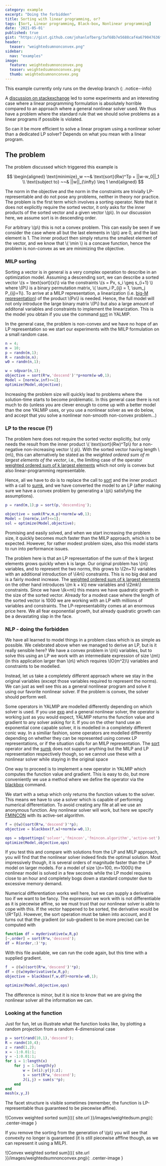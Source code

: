 ```yaml
---
category: example
excerpt: "Doing the forbidden"
title: Sorting with linear programming, or?
tags: [Sort, Linear programming, Black-box, Nonlinear programming]
date: '2021-05-01'
published: true
gist: "https://gist.github.com/johanlofberg/3af68b7e5688caf4a679047636fea764.js"
header:
  teaser: "weightedsumnonconvex.png"
sidebar:
  nav: "examples"
image:
  feature: weightedsumnonconvex.png
  teaser: weightedsumnonconvex.png
  thumb: weightedsumnonconvex.png
---
```



This example currently only runs on the develop branch 
{: .notice--info}

A [discussion on stackexchange](https://math.stackexchange.com/questions/4121115/optimization-with-sort-or-bilevel-optimization-with-permutation-matrix) led to some experiments and an interesting case where a linear programming formulation is absolutely horrible compared to an approach where a general nonlinear solver used. We thus have a problem where the standard rule that we should solve problems as a linear programs if possible is violated. 

So can it be more efficient to solve a linear program using a nonlinear solver than a dedicated LP solver? Depends on what you mean with a linear program.

## The problem

The problem discussed which triggered this example is

$$
\begin{aligned}
\text{minimize}_w ~~& \text{sort}(Rw)^Tp + ||w-w_0||_1 \\
\text{subject to} ~~& ||w||_{\infty}  \leq 1
\end{aligned}
$$

The norm in the objective and the norm in the constraints are trivially LP-representable and do not pose any problems, neither in theory nor practice. The problem is the first term which involves a sorting operator. Note that it does not explicitly require the sorted vector, it only asks for the inner products of the sorted vector and a given vector \\(p\\). In our discussion here, we assume sort is in descending order.

For arbitrary \\(p\\) this is not a convex problem. This can easily be seen if we consider the case where all but the last elements in \\(p\\) are 0, and the last element is 1. The inner product then simply returns the smallest element of the vector, and we know that \\( \min \\) is a concave function, hence the problem is non-convex as we are minimizing the objective.

### MILP sorting

Sorting a vector is in general is a very complex operation to describe in an optimization model. Assuming a descending sort, we can describe a sorted vector \\(s = \text{sort}(x)\\) via the constraints \\(s = Px, s_i \geq s_{i+1} \\) where \\(P\\) is a binary permutation matrix, \\( \sum_i P_{ij} = 1, \sum_j P_{ij}=1\\). To arrive at a MILP representation, a linearization (i.e. [big-M representation](/tutorial/logicprogramming)) of the product \\(Px\\) is needed. Hence, the full model will not only introduce the large binary matrix \\(P\\) but also a large amount of additonal variables and constraints to implement the linearization. This is the model you obtain if you use the command [sort](/command/sort) in YALMIP.

In the general case, the problem is non-convex and we have no hope of an LP representation so we start our experiments with the MILP formulation on a small random case.

````matlab
n = 4;
m = 10;
p = randn(m,1);
R = randn(m,n);
w0 = randn(n,1);

w = sdpvar(n,1);
objective = sort(R*w,'descend')'*p+norm(w-w0,1);
Model = [norm(w,inf)<=1];    
optimize(Model,objective);
````

Increasing the problem size will quickly lead to problems where the solution-time starts to become problematic. In this general case there is not much to do (unless you are clever enough to come up with a better model than the one YALMIP uses, or you use a nonlinear solver as we do below, and accept that you solve a nonlinear non-smooth non-convex problem...)

### LP to the rescue (?)

The problem here does not require the sorted vector explicitly, but only needs the result from the inner product \\( \text{sort}(Rw)^Tp\\) for a non-negative non-increasing vector \\( p\\). With the sorted vector having length \\(m\\), this can alternatively be stated as the *weighted ordered sum of m largest elements of the vector*, i.e., the limiting case of the operator [weighted ordered sum of k largest elements](/command/sumk) which not only is convex but also linear-programming representable.

Hence, all we have to do is to replace the call to [sort](/command/sort) and the inner product with a call to [sumk](/command/sumk), and we have converted the model to an LP (after making sure we have a convex problem by generating a \\(p\\) satisfying the assumptions).

````matlab
p = rand(m,1);p = sort(p,'descending');

objective = sumk(R*w,m,p)+norm(w-w0,1);
Model = [norm(w,inf)<=1];    
sol = optimize(Model,objective);
````

Promising and easily solved, and when we start increasing the problem size, it quickly becomes much faster than the MILP approach, which is to be expected. However, for rather modest problem sizes, also this model starts to run into performance issues. 

The problem here is that an LP representation of the sum of the k largest elements grows quickly when k is large. Our original problem has \\(n\\) variables, and to represent the two norms, this grows to \\(2n+1\\) variables with an additional introduction of \\(4n\\) constraints. This is no big deal and is a fairly modest increase. The [weighted ordered sum of k largest elements](/command/sumk) on the other hand introduces \\(m k + k\\) new variables and \\(2mk\\) constraints. Since we have \\(k=m\\) this means we have quadratic growth in the size of the sorted vector. Already for a modest case where the length of the sorted vector is 1000 we are working with an LP with millions of variables and constraints. The LP-representability comes at an enormous price here. We all fear exponential growth, but already quadratic growth can be a devastating slap in the face.

### NLP - doing the forbidden

We have all learned to model things in a problem class which is as simple as possible. We celebrated above when we managed to derive an LP, but is it really sensible here? We have a convex problem in \\(n\\) variables, but to solve this using an LP we work with an intermediate expression of size \\(m\\) (in this application larger than \\(n\\) which requires \\(O(m^2)\\) variables and constraints to be modelled. 

Instead, let us take a completely different approach where we stay in the original variables (except those variables required to represent the norms). We can just as well see this as a general nonlinear program and solve it using our favorite nonlinear solver. If the problem is convex, the solver should perform well.

Some operators in YALMIP are modelled differently depending on which solver is used. If you use [exp](/command/exp) and a general nonlinear solver, the operator is working just as you would expect, YALMIP returns the function value and gradient to any solver asking for it. If you on the other hand use an exponential cone capable solver, it is modelled in a completely different conic way. In a similiar fashion, some operators are modelled differently depending on whether they can be represented using convex LP representations, or if the situation calls for an MILP representation. The [sort](/command/sort) operator and the [sumk](/command/sumk) does not support anything but the MILP and LP representation respectively though, so we cannot use these with a nonlinear solver while staying in the original space

One way to proceed is to implement a new operator in YALMIP which computes the function value and gradient. This is easy to do, but more conveniently we use a method where we define the operator via the [blackbox](/command/blackbox) command.

We start with a setup which only returns the function values to the solver. This means we have to use a solver which is capable of performing numerical differentiation. To avoid creating any file at all we use an anonymous function. Any nonlinear solver will work, but here we specify [FMINCON](/solver/fmincon) with its active-set algorithm.

````matlab
f = @(w)(sort(R*w,'descend')'*p);
objective = blackbox(f,w)+norm(w-w0,1);

ops = sdpsettings('solver','fmincon','fmincon.algorithm','active-set');
optimize(Model,objective,ops)
````

If you test this and compare with solutions from the LP and MILP approach, you will find that the nonlinear solver indeed finds the optimal solution. Most impressively though, it is several orders of magnitude faster than the LP model on larger models. For a model of size \\(n=100, m=1000\\) the nonlinear model is solved in a few seconds while the LP model requires close to an hour and completely bogs down a standard computer due to excessive memory demand.

Numerical differentiation works well here, but we can supply a derivative too if we want to be fancy. The expression we work with is not differentiable as it is piecewise affine, so we must trust that our nonlinear solver is able to cope with this. If the vector happened to be sorted, the derivative would be \\(R^Tp\\). However, the sort operation must be taken into account, and it turns out that the gradient (or sub-gradient to be more precise) can be computed with

````matlab
function df = myderivative(w,R,p)
[~,order] = sort(R*w,'descend');
df = R(order,:)'*p;
````

With this file available, we can run the code again, but this time with a supplied gradient.

````matlab
f  = @(w)(sort(R*w,'descend')'*p);
df = @(w)myderivative(w,R,p);
objective = blackbox(f,w,df)+norm(w-w0,1);

optimize(Model,objective,ops)
````

The difference is minor, but it is nice to know that we are giving the nonlinear solver all the information we can.

### Looking at the function

Just for fun, let us illustrate what the function looks like, by plotting a random projection from a random 4-dimensional case

````matlab
p = sort(rand(10,1),'descend');
R = randn(10,4);
z = rand(1,2);
x = -1:0.01:1;
y = -1:0.01:1;
for i = 1:length(x)
    for j = 1:length(y)
        w = [x(i);y(j);z];
        s = sort(R*w,'descend');
        J(i,j) = sum(s'*p);
    end
end
mesh(x,y,J)
````

The facet structure is visible sometimes (remember, the function is LP-representable thus guaranteed to be piecewise affine). 

![Convex weighted sorted sum]({{ site.url }}/images/weightedsum.png){: .center-image }

If you remove the sorting from the generation of \\(p\\) you will see that convexity no longer is guaranteed (it is still piecewise afffine though, as we can represent it using a MILP).

![Convex weighted sorted sum]({{ site.url }}/images/weightedsumnonconvex.png){: .center-image }



